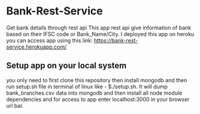 # Bank-Rest-Service
Get bank details through rest api
 This app rest api give information of bank based on their IFSC code or Bank_Name/City. I deployed this app on heroku you can access app using this link: https://bank-rest-service.herokuapp.com/ 

## Setup app on your local system
you only need to first clone this repository then install mongodb and then run setup.sh file in terminal of linux like - $./setup.sh. It will dump bank_branches.csv data into mongodb and then install all node module dependencies and for access to app enter localhost:3000 in your browser url bar.   
